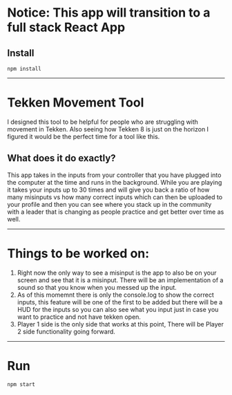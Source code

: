 # Notice: This app will transition to a full stack React App

## Install

`npm install`

---

# Tekken Movement Tool
I designed this tool to be helpful for people who are struggling with movement in Tekken. Also seeing how Tekken 8 is just on the horizon I figured it would be the perfect time for a tool like this.

## What does it do exactly?
This app takes in the inputs from your controller that you have plugged into the computer at the time and runs in the background. While you are playing it takes your inputs up to 30 times and will give you back a ratio of how many misinputs vs how many correct inputs which can then be uploaded to your profile and then you can see where you stack up in the community with a leader that is changing as people practice and get better over time as well.

---
# Things to be worked on:

1. Right now the only way to see a misinput is the app to also be on your screen and see that it is a misinput. There will be an implementation of a sound so that you know when you messed up the input.
2. As of this momemnt there is only the console.log to show the correct inputs, this feature will be one of the first to be added but there will be a HUD for the inputs so you can also see what you input just in case you want to practice and not have tekken open.
3. Player 1 side is the only side that works at this point, There will be Player 2 side functionality going forward.
---

# Run

`npm start`
